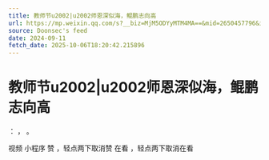 ```yaml
---
title: 教师节u2002|u2002师恩深似海，鲲鹏志向高
url: https://mp.weixin.qq.com/s?__biz=MjM5ODYyMTM4MA==&mid=2650457796&idx=5&sn=b103ac02e31ee0c1f8680405d9fe55bc
source: Doonsec's feed
date: 2024-09-11
fetch_date: 2025-10-06T18:20:42.215896
---
```


# 教师节u2002|u2002师恩深似海，鲲鹏志向高

：
，
。

视频
小程序
赞
，轻点两下取消赞
在看
，轻点两下取消在看
